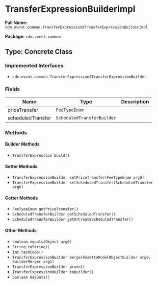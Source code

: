 # TransferExpressionBuilderImpl

**Full Name:** `cdm.event.common.TransferExpression$TransferExpressionBuilderImpl`

**Package:** `cdm.event.common`

## Type: Concrete Class

### Implemented Interfaces

- `cdm.event.common.TransferExpression$TransferExpressionBuilder`

### Fields

| Name | Type | Description |
|------|------|-------------|
| priceTransfer | `FeeTypeEnum` |  |
| scheduledTransfer | `ScheduledTransferBuilder` |  |

### Methods

#### Builder Methods

- `TransferExpression build()`

#### Setter Methods

- `TransferExpressionBuilder setPriceTransfer(FeeTypeEnum arg0)`
- `TransferExpressionBuilder setScheduledTransfer(ScheduledTransfer arg0)`

#### Getter Methods

- `FeeTypeEnum getPriceTransfer()`
- `ScheduledTransferBuilder getScheduledTransfer()`
- `ScheduledTransferBuilder getOrCreateScheduledTransfer()`

#### Other Methods

- `boolean equals(Object arg0)`
- `String toString()`
- `int hashCode()`
- `TransferExpressionBuilder merge(RosettaModelObjectBuilder arg0, BuilderMerger arg1)`
- `TransferExpressionBuilder prune()`
- `TransferExpressionBuilder toBuilder()`
- `boolean hasData()`

